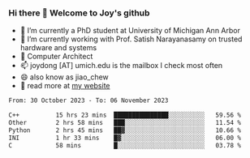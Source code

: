 ### Hi there 👋 Welcome to Joy's github

- 🔭 I’m currently a PhD student at University of Michigan Ann Arbor
- 🌱 I’m currently working with Prof. Satish Narayanasamy on trusted hardware and systems
- 👯 Computer Architect
- 📫 joydong [AT] umich.edu is the mailbox I check most often
- 😄 also know as jiao_chew
- 💬 read more at [my website](https://joydddd.github.io/)
<!--START_SECTION:waka-->

```txt
From: 30 October 2023 - To: 06 November 2023

C++          15 hrs 23 mins  ███████████████░░░░░░░░░░   59.56 %
Other        2 hrs 58 mins   ███░░░░░░░░░░░░░░░░░░░░░░   11.54 %
Python       2 hrs 45 mins   ██▓░░░░░░░░░░░░░░░░░░░░░░   10.66 %
INI          1 hr 33 mins    █▓░░░░░░░░░░░░░░░░░░░░░░░   06.00 %
C            58 mins         █░░░░░░░░░░░░░░░░░░░░░░░░   03.78 %
```

<!--END_SECTION:waka-->
